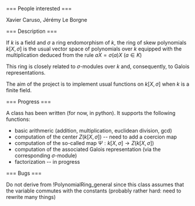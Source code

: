 === People interested ===

Xavier Caruso, Jérémy Le Borgne

=== Description ===

If $k$ is a field and $\sigma$ a ring endomorphism of $k$, the ring of skew polynomials $k[X,\sigma]$ is the usual vector space of polynomials over $k$ equipped with the multiplication deduced from the rule $a X = \sigma(a) X$ ($a \in K$)

This ring is closely related to $\sigma$-modules over $k$ and, consequently, to Galois representations.

The aim of the project is to implement usual functions on $k[X,\sigma]$ when $k$ is a finite field.

=== Progress ===

A class has been written (for now, in python). It supports the following functions:
 * basic arithmeric (addition, multiplication, euclidean division, gcd)
 * computation of the center $Z(k[X,\sigma])$ -- need to add a coercion map
 * computation of the so-called map $\Psi : k[X,\sigma] \to Z(k[X,\sigma])$
 * computation of the associated Galois representation (via the corresponding $\sigma$-module)
 * factorization -- in progress

=== Bugs ===

Do not derive from !PolynomialRing_general since this class assumes that the variable commutes with the constants (probably rather hard: need to rewrite many things)
